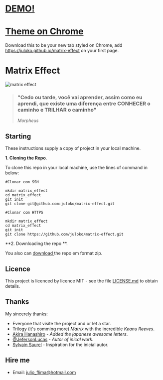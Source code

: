 # [DEMO!](https://juloko.github.io/matrix-effect/)

# [Theme on Chrome](https://chrome.google.com/webstore/detail/matrix-effect-chrome/hifkbbkonokckpinbkhkbhlemgpojbpk)
Download this to be your new tab styled on Chrome, add https://juloko.github.io/matrix-effect on your first page.

# Matrix Effect

![matrix effect](https://user-images.githubusercontent.com/39635734/82733390-d26ea100-9ce9-11ea-8c9e-e66e80e7d83b.gif)

> ### "Cedo ou tarde, você vai aprender, assim como eu aprendi, que existe uma diferença entre CONHECER o caminho e TRILHAR o caminho" 
>_Morpheus_

## Starting

These instructions supply a copy of project in your local machine.

**1. Cloning the Repo**.

To clone this repo in your local machine, use the lines of command in below:

```
#Clonar com SSH

mkdir matrix_effect
cd matrix_effect
git init
git clone git@github.com:juloko/matrix-effect.git
```

```
#Clonar com HTTPS

mkdir matrix_effect
cd matrix_effect
git init
git clone https://github.com/juloko/matrix-effect.git
```

**2. Downloading the repo **.

You also can [download ](https://github.com/juloko/matrix-effect/archive/master.zip) the repo em format zip.


## Licence
This project is licenced by licence MIT - see the file [LICENSE.md](https://github.com/juloko/matrix-effect/blob/master/LICENSE) to obtain details.

## Thanks

My sincerely thanks:
* Everyone that visite the project and or let a star.
* Trilogy (it's comming more) _Matrix_ with the incredible _Keanu Reeves_.
* [Akira Hanashiro](https://www.linkedin.com/in/hanashiro/) - _Added the japanese awesome letters_.
* [@JefersonLucas](https://github.com/JefersonLucas) - _Autor of inical work_.
* [Sylvain Saurel](https://play.google.com/store/apps/details?id=com.ssaurel.matrixeffect) - Inspiration for the inicial autor.

## Hire me

* Email: [julio_flima@hotmail.com](julio_flima@hotmail.com)
